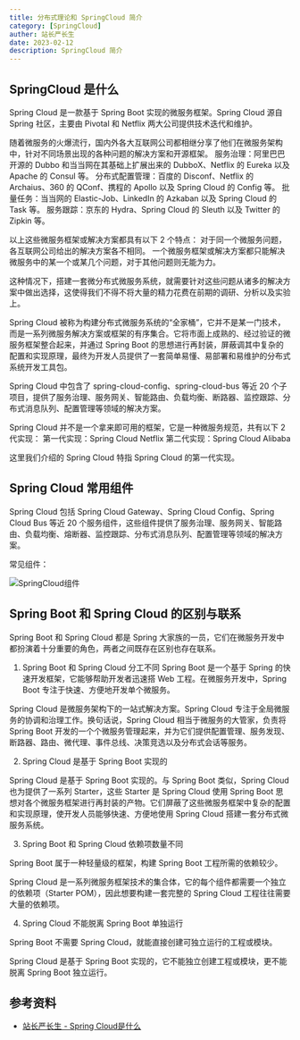 ```yaml
---
title: 分布式理论和 SpringCloud 简介
category: [SpringCloud]
auther: 站长严长生
date: 2023-02-12
description: SpringCloud 简介
---
```


## SpringCloud 是什么

Spring Cloud 是一款基于 Spring Boot 实现的微服务框架。Spring Cloud 源自 Spring 社区，主要由 Pivotal 和 Netflix 两大公司提供技术迭代和维护。

随着微服务的火爆流行，国内外各大互联网公司都相继分享了他们在微服务架构中，针对不同场景出现的各种问题的解决方案和开源框架。
服务治理：阿里巴巴开源的 Dubbo 和当当网在其基础上扩展出来的 DubboX、Netflix 的 Eureka 以及 Apache 的 Consul 等。
分布式配置管理：百度的 Disconf、Netflix 的 Archaius、360 的 QConf、携程的 Apollo 以及 Spring Cloud 的 Config 等。
批量任务：当当网的 Elastic-Job、LinkedIn 的 Azkaban 以及 Spring Cloud 的 Task 等。
服务跟踪：京东的 Hydra、Spring Cloud 的 Sleuth 以及 Twitter 的 Zipkin 等。

以上这些微服务框架或解决方案都具有以下 2 个特点：
对于同一个微服务问题，各互联网公司给出的解决方案各不相同。
一个微服务框架或解决方案都只能解决微服务中的某一个或某几个问题，对于其他问题则无能为力。

这种情况下，搭建一套微分布式微服务系统，就需要针对这些问题从诸多的解决方案中做出选择，这使得我们不得不将大量的精力花费在前期的调研、分析以及实验上。

Spring Cloud 被称为构建分布式微服务系统的“全家桶”，它并不是某一门技术，而是一系列微服务解决方案或框架的有序集合。它将市面上成熟的、经过验证的微服务框架整合起来，并通过 Spring Boot 的思想进行再封装，屏蔽调其中复杂的配置和实现原理，最终为开发人员提供了一套简单易懂、易部署和易维护的分布式系统开发工具包。

Spring Cloud 中包含了 spring-cloud-config、spring-cloud-bus 等近 20 个子项目，提供了服务治理、服务网关、智能路由、负载均衡、断路器、监控跟踪、分布式消息队列、配置管理等领域的解决方案。

Spring Cloud 并不是一个拿来即可用的框架，它是一种微服务规范，共有以下 2 代实现：
第一代实现：Spring Cloud Netflix 
第二代实现：Spring Cloud Alibaba 

这里我们介绍的 Spring Cloud 特指 Spring Cloud 的第一代实现。

## Spring Cloud 常用组件

Spring Cloud 包括 Spring Cloud Gateway、Spring Cloud Config、Spring Cloud Bus 等近 20 个服务组件，这些组件提供了服务治理、服务网关、智能路由、负载均衡、熔断器、监控跟踪、分布式消息队列、配置管理等领域的解决方案。

常见组件：

![SpringCloud组件](https://cdn.staticaly.com/gh/AlexChen68/images@master/blog/spring/springcloud_modules.png)

## Spring Boot 和 Spring Cloud 的区别与联系

Spring Boot 和 Spring Cloud 都是 Spring 大家族的一员，它们在微服务开发中都扮演着十分重要的角色，两者之间既存在区别也存在联系。

1. Spring Boot 和 Spring Cloud 分工不同
Spring Boot 是一个基于 Spring 的快速开发框架，它能够帮助开发者迅速搭 Web 工程。在微服务开发中，Spring Boot 专注于快速、方便地开发单个微服务。

Spring Cloud 是微服务架构下的一站式解决方案。Spring Cloud 专注于全局微服务的协调和治理工作。换句话说，Spring Cloud 相当于微服务的大管家，负责将 Spring Boot 开发的一个个微服务管理起来，并为它们提供配置管理、服务发现、断路器、路由、微代理、事件总线、决策竞选以及分布式会话等服务。

2. Spring Cloud 是基于 Spring Boot 实现的

Spring Cloud 是基于 Spring Boot 实现的。与 Spring Boot 类似，Spring Cloud 也为提供了一系列 Starter，这些 Starter 是 Spring Cloud 使用 Spring Boot 思想对各个微服务框架进行再封装的产物。它们屏蔽了这些微服务框架中复杂的配置和实现原理，使开发人员能够快速、方便地使用 Spring Cloud 搭建一套分布式微服务系统。

3. Spring Boot 和 Spring Cloud 依赖项数量不同

Spring Boot 属于一种轻量级的框架，构建 Spring Boot 工程所需的依赖较少。

Spring Cloud 是一系列微服务框架技术的集合体，它的每个组件都需要一个独立的依赖项（Starter POM），因此想要构建一套完整的 Spring  Cloud 工程往往需要大量的依赖项。

4. Spring Cloud 不能脱离 Spring Boot 单独运行

Spring Boot 不需要 Spring Cloud，就能直接创建可独立运行的工程或模块。

Spring Cloud 是基于 Spring Boot 实现的，它不能独立创建工程或模块，更不能脱离 Spring Boot 独立运行。

## 参考资料

- [站长严长生 - Spring Cloud是什么](http://c.biancheng.net/springcloud/what-is-cloud.html)